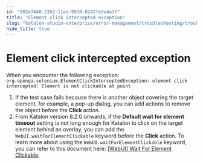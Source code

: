 ```yaml
---
id: "902e7440-22b2-11ed-9930-0242fe3e4a3f"
title: "Element click intercepted exception"
slug: "katalon-studio-enterprise/error-management/troubleshooting/troubleshoot-web-automated-testing/element-click-intercepted-exception"
hide_title: true
---
```


# <a id="troubleshooting-9116" class="anchor_top_offset"/><a id="ariaid-title1" class="anchor_top_offset"/>Element click intercepted exception

<section xmlns="http://www.w3.org/1999/xhtml" className="section condition"><p className="p">When you encounter the following exception: <code className="ph codeph">org.openqa.selenium.ElementClickInterceptedException: element click intercepted: Element is not clickable at point</code></p></section> 
<div xmlns="http://www.w3.org/1999/xhtml" className="bodydiv troubleSolution"><section className="section remedy"><ol className="ol steps"><li className="li step"><span className="ph cmd">If the test case fails because there is another object covering the target element, for example, a pop-up dialog, you can add actions to remove the object before the <strong className="ph b">Click </strong>action.</span></li><li className="li step"><span className="ph cmd">From Katalon version 8.2.0 onwards, if the <strong className="ph b">Default wait for element timeout</strong> setting is not long enough for Katalon to click on the target element behind an overlay, you can add the <code className="ph codeph">WebUI.waitForElementClickable</code> keyword before the <strong className="ph b">Click</strong> action. To learn more about using the <code className="ph codeph">WebUI.waitForElementClickable</code> keyword, you can refer to this document here: <a className="xref" href="/docs/legacy/katalon-studio-enterprise/keywords/web-ui-keywords/webui-wait-for-element-clickable">[WebUI] Wait For Element Clickable</a>.</span></li></ol></section></div>
